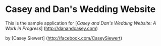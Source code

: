 # Casey and Dan's Wedding Website

This is the sample application for
[*Casey and Dan's Wedding Website: A Work in Progress*] (http://danandcasey.com)

by [Casey Siewert] (http://facebook.com/CaseySiewert)
